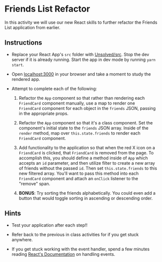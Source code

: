# Friends List Refactor

In this activity we will use our new React skills to further refactor the Friends List application from earlier.

## Instructions

* Replace your React App's `src` folder with [Unsolved/src](Unsolved/src). Stop the dev server if it is already running. Start the app in dev mode by running `yarn start`.

* Open [localhost:3000](http://localhost:3000) in your browser and take a moment to study the rendered app.

* Attempt to complete each of the following:
  
  1. Refactor the `App` component so that rather than rendering each `FriendCard` component manually, use a map to render one `FriendCard` component for each object in the `friends` JSON, passing in the appropriate props.

  2. Refactor the `App` component so that it's a class component. Set the component's initial state to the `friends` JSON array. Inside of the `render` method, map over `this.state.friends` to render each `FriendCard` component.

  3. Add functionality to the application so that when the red X icon on a `FriendCard` is clicked, that `FriendCard` is removed from the page. To accomplish this, you should define a method inside of `App` which accepts an `id` parameter, and then utilize filter to create a new array of friends without the passed `id`. Then set `this.state.friends` to this new filtered array. You'll want to pass this method into each `FriendCard` component and attach an `onClick` listener to the "remove" span. 

  4. **BONUS**: Try sorting the friends alphabetically. You could even add a button that would toggle sorting in ascending or descending order.

## Hints

* Test your application after each step!!

* Refer back to the previous in class activities for if you get stuck anywhere.

* If you get stuck working with the event handler, spend a few minutes reading [React's Documentation](https://facebook.github.io/react/docs/handling-events.html) on handling events. 
